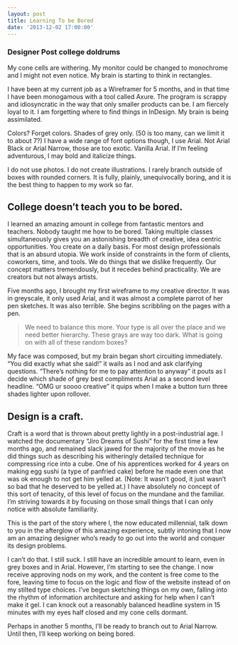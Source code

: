 ```yaml
---
layout: post
title: Learning To be Bored
date: '2013-12-02 17:00:00'
---
```


### Designer Post college doldrums

My cone cells are withering. My monitor could be changed to monochrome and I might not even notice. My brain is starting to think in rectangles.

I have been at my current job as a Wireframer for 5 months, and in that time I have been monogamous with a tool called Axure. The program is scrappy and idiosyncratic in the way that only smaller products can be. I am fiercely loyal to it. I am forgetting where to find things in InDesign. My brain is being assimilated.

Colors? Forget colors. Shades of grey only. (50 is too many, can we limit it to about 7?) I have a wide range of font options though, I use Arial. Not Arial Black or Arial Narrow, those are too exotic. Vanilla Arial. If I’m feeling adventurous, I may bold and italicize things.

I do not use photos. I do not create illustrations. I rarely branch outside of boxes with rounded corners. It is fully, plainly, unequivocally boring, and it is the best thing to happen to my work so far.

## College doesn’t teach you to be bored.
I learned an amazing amount in college from fantastic mentors and teachers. Nobody taught me how to be bored. Taking multiple classes simultaneously gives you an astonishing breadth of creative, idea centric opportunities. You create on a daily basis. For most design professionals that is an absurd utopia. We work inside of constraints in the form of clients, coworkers, time, and tools. We do things that we dislike frequently. Our concept matters tremendously, but it recedes behind practicality. We are creators but not always artists.

Five months ago, I brought my first wireframe to my creative director. It was in greyscale, it only used Arial, and it was almost a complete parrot of her pen sketches. It was also terrible. She begins scribbling on the pages with a pen.

> We need to balance this more. Your type is all over the place and we need better hierarchy. These grays are way too dark. What is going on with all of these random boxes?

My face was composed, but my brain began short circuiting immediately. “You did exactly what she said!” it wails as I nod and ask clarifying questions. “There’s nothing for me to pay attention to anyway” it pouts as I decide which shade of grey best compliments Arial as a second level headline. “OMG ur soooo creative” it quips when I make a button turn three shades lighter upon rollover.

## Design is a craft.
Craft is a word that is thrown about pretty lightly in a post-industrial age. I watched the documentary “Jiro Dreams of Sushi” for the first time a few months ago, and remained slack jawed for the majority of the movie as he did things such as describing his witheringly detailed technique for compressing rice into a cube. One of his apprentices worked for 4 years on making egg sushi (a type of panfried cake) before he made even one that was ok enough to not get him yelled at. (Note: It wasn’t good, it just wasn’t so bad that he deserved to be yelled at.) I have absolutely no concept of this sort of tenacity, of this level of focus on the mundane and the familiar. I’m striving towards it by focusing on those small things that I can only notice with absolute familiarity.

This is the part of the story where I, the now educated millennial, talk down to you in the afterglow of this amazing experience, subtly intoning that I now am an amazing designer who’s ready to go out into the world and conquer its design problems.

I can’t do that. I still suck. I still have an incredible amount to learn, even in grey boxes and in Arial. However, I’m starting to see the change. I now receive approving nods on my work, and the content is free come to the fore, leaving time to focus on the logic and flow of the website instead of on my stilted type choices. I’ve begun sketching things on my own, falling into the rhythm of information architecture and asking for help when I can’t make it gel. I can knock out a reasonably balanced headline system in 15 minutes with my eyes half closed and my cone cells dormant.

Perhaps in another 5 months, I’ll be ready to branch out to Arial Narrow. Until then, I’ll keep working on being bored.
